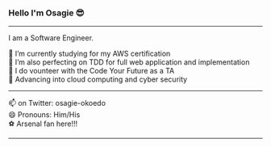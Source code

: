 ### Hello I'm Osagie 😎

<hr>

I am a Software Engineer. 

 🔭 I’m currently studying for my AWS certification <br>
 💯 I’m also perfecting on TDD for full web application and implementation <br>
 👯 I do vounteer with the Code Your Future as a TA <br>
 🚀 Advancing into cloud computing and cyber security
 
 <hr>
 
 📫 on Twitter: osagie-okoedo <br>
 😄 Pronouns: Him/His <br>
 ⚽ Arsenal fan here!!!

<hr>
